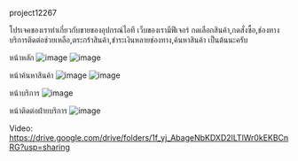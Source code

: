 project12267

โปรเจคของเราทำเกี่ยวกับขายของอุปกรณ์ไอที เว็บของเรามีฟีเจอร์ กดเลือกสินค้า,กดสั่งซื้อ,ช่องทางบริการติดต่อช่วยเหลือ,ตระกร้าสินค้า,ชำระเงินหลายช่องทาง,ค้นหาสินค้า 
เป็นต้นนะครับ

หน้าหลัก
![image](https://github.com/user-attachments/assets/dc09c1f5-eb20-4512-b26c-b359fd204084)
![image](https://github.com/user-attachments/assets/f70330d8-4a42-4736-a2d1-76045a2eeea4)

หน้าค้นหาสินค้า
![image](https://github.com/user-attachments/assets/330a1e3b-c549-49fa-a562-99b5e3a92f9b)
![image](https://github.com/user-attachments/assets/cdaa43b7-e1a3-47b6-82bf-3d8c76f8ebbd)

หน้าบริการ
![image](https://github.com/user-attachments/assets/b1bc894a-8752-4eb4-a64f-16bc3ed7ecb0)

หน้าติดต่อฝ่ายบริการ
![image](https://github.com/user-attachments/assets/9509f733-cbc8-47d7-999f-ad075583a336)

Video: https://drive.google.com/drive/folders/1f_yj_AbageNbKDXD2ILTlWr0kEKBCnRG?usp=sharing
